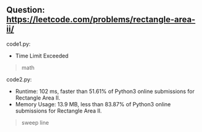 ## Question: https://leetcode.com/problems/rectangle-area-ii/

code1.py:
* Time Limit Exceeded
> math

code2.py:
* Runtime: 102 ms, faster than 51.61% of Python3 online submissions for Rectangle Area II.
* Memory Usage: 13.9 MB, less than 83.87% of Python3 online submissions for Rectangle Area II.
> sweep line